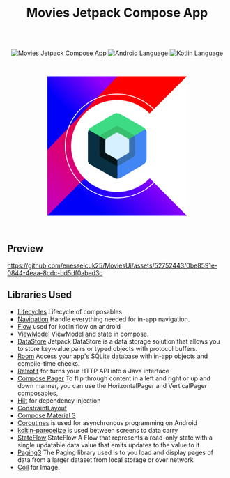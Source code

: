 <h1 align="center">Movies Jetpack Compose App</h1></br>

<br>

<p align="center">
  <a href="#"><img alt="Movies Jetpack Compose App"  src="https://badgen.net/badge/Apps/58?icon=https://raw.githubusercontent.com/androiddevnotes/awesome-jetpack-compose-android   apps/master/assets/count.svg&color=0984e3"/></a>
  <a href="#"><img alt="Android Language" src="https://badgen.net/badge/OS/Android?icon=https://raw.githubusercontent.com/androiddevnotes/awesome-jetpack-compose-android-apps/master/asserts/android.svg&color=3ddc84"/></a>
  <a href="#"><img alt="Kotlin Language" src="https://badgen.net/badge/language/Kotlin?icon=https://raw.githubusercontent.com/androiddevnotes/awesome-jetpack-compose-android-apps/master/asserts/kotlin.svg&color=f18e33"/></a>

</p>

<br>
<p align="center">
<img width="320px" src="asserts/jetpack_compose_androiddevnotes.png" alt="jetpack compose androiddevnotes logo"></img>
</p><br>


Preview
-------------------------
https://github.com/enesselcuk25/MoviesUi/assets/52752443/0be8591e-0844-4eaa-8cdc-bd5df0abed3c

Libraries Used
--------------
  * [Lifecycles][3] Lifecycle of composables
  * [Navigation][4] Handle everything needed for in-app navigation.
  * [Flow][5] used for kotlin flow on android 
  * [ViewModel][6] ViewModel and state in compose.
  * [DataStore][7] Jetpack DataStore is a data storage solution that allows you to store key-value pairs or typed objects with protocol buffers.
  * [Room][8] Access your app's SQLite database with in-app objects and compile-time checks.
  * [Retrofit][9] for turns your HTTP API into a Java interface
  * [Compose Pager][10] To flip through content in a left and right or up and down manner,  you can use the HorizontalPager and VerticalPager composables, 
  * [Hilt][11] for dependency injection
  * [ConstraintLayout][13]
  * [Compose Material 3][14]
  * [Coroutines][16] is used for asynchronous programming on Android
  * [koltin-parecelize][17] is used between screens to data carry 
  * [StateFlow][18] StateFlow A Flow that represents a read-only state with a single updatable data value that emits updates to the value to it
  * [Paging3][21] The Paging library used is to you load and display pages of data from a larger dataset from local storage or over network
  * [Coil][22] for Image.


    
[3]: https://developer.android.com/jetpack/compose/lifecycle
[4]: https://developer.android.com/jetpack/compose/navigation
[5]: https://developer.android.com/kotlin/flow
[6]: https://developer.android.com/topic/libraries/architecture/viewmodel
[7]: https://developer.android.com/topic/libraries/architecture/datastore
[8]: https://developer.android.com/training/data-storage/room
[9]: https://square.github.io/retrofit/
[10]: https://developer.android.com/jetpack/compose/layouts/pager
[11]: https://developer.android.com/training/dependency-injection/hilt-android
[12]: https://github.com/airbnb/lottie-android
[13]: https://developer.android.com/jetpack/compose/layouts/constraintlayout
[14]: https://developer.android.com/jetpack/androidx/releases/compose-material3
[15]: https://developer.android.com/topic/architecture
[16]: https://developer.android.com/kotlin/coroutines
[17]: https://developer.android.com/kotlin/parcelize
[18]: https://developer.android.com/kotlin/flow/stateflow-and-sharedflow
[19]: https://developer.android.com/topic/libraries/architecture/datastore?gclid=CjwKCAjw9NeXBhAMEiwAbaY4liy2YHqQkrxCEEXe3Cq1ZBmkYnQK6q7Zs5C5juMPBLgguRXqPNn0pRoCTPYQAvD_BwE&gclsrc=aw.ds
[20]: https://developer.android.com/topic/libraries/architecture/livedata
[21]: https://github.com/PierfrancescoSoffritti/android-youtube-player
[22]: https://coil-kt.github.io/coil/compose/
